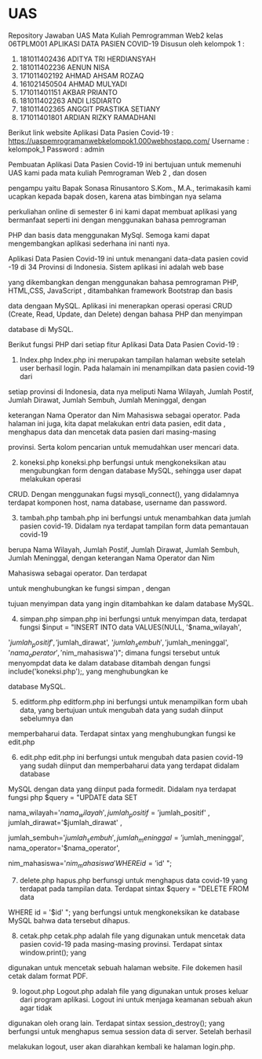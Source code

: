 # UAS
Repository Jawaban UAS Mata Kuliah Pemrogramman Web2 kelas 06TPLM001
APLIKASI DATA PASIEN COVID-19
Disusun oleh kelompok 1 :
1.	181011402436	ADITYA TRI HERDIANSYAH
2.	181011402236	AENUN NISA
3.	171011402192	AHMAD AHSAM ROZAQ
4.	161021450504	AHMAD MULYADI
5.	171011401151	AKBAR PRIANTO
6.	181011402263	ANDI LISDIARTO
7.	181011402365	ANGGIT PRASTIKA SETIANY
8.	171011401801	ARDIAN RIZKY RAMADHANI

Berikut link website Aplikasi Data Pasien Covid-19 : https://uaspemrogramanwebkelompok1.000webhostapp.com/
Username : 	kelompok_1
Password	:	admin

Pembuatan Aplikasi Data Pasien Covid-19 ini bertujuan untuk memenuhi UAS kami pada mata kuliah Pemrograman Web 2 , dan dosen 

pengampu yaitu Bapak Sonasa Rinusantoro S.Kom., M.A., terimakasih kami ucapkan kepada bapak dosen, karena atas bimbingan nya selama 

perkuliahan online di semester 6 ini kami dapat membuat aplikasi yang bermanfaat seperti ini dengan menggunakan bahasa pemrograman 

PHP dan basis data menggunakan MySql. Semoga kami dapat mengembangkan aplikasi sederhana ini nanti nya.

Aplikasi Data Pasien Covid-19 ini untuk menangani data-data pasien covid -19 di 34 Provinsi di Indonesia. Sistem aplikasi ini adalah web base 

yang dikembangkan dengan menggunakan bahasa pemrograman PHP, HTML,CSS, JavaScript , ditambahkan framework Bootstrap dan basis 

data dengaan MySQL. Aplikasi ini menerapkan operasi operasi CRUD (Create, Read, Update, dan Delete) dengan bahasa PHP dan menyimpan 

database di MySQL.

Berikut fungsi PHP dari setiap fitur Aplikasi Data Data Pasien Covid-19 :

1.	Index.php
Index.php ini merupakan tampilan halaman website setelah user berhasil login. Pada halamain ini menampilkan data pasien covid-19 dari 

setiap provinsi di Indonesia, data nya meliputi Nama Wilayah, Jumlah Postif, Jumlah  Dirawat, Jumlah Sembuh, Jumlah Meninggal, dengan 

keterangan Nama Operator dan Nim Mahasiswa sebagai operator.
Pada halaman ini juga, kita dapat melakukan entri data pasien, edit data , menghapus data dan mencetak data pasien dari masing-masing 

provinsi. Serta kolom pencarian untuk memudahkan user mencari data.

2.	koneksi.php
koneksi.php berfungsi untuk mengkoneksikan atau mengubungkan form dengan database MySQL, sehingga user dapat melakukan operasi 

CRUD. Dengan menggunakan fugsi mysqli_connect(), yang didalamnya terdapat komponen host, nama database, username dan password.

3.	tambah.php
tambah.php ini berfungsi untuk menambahkan data jumlah pasien covid-19. Didalam nya terdapat tampilan form data pemantauan covid-19 

berupa Nama Wilayah, Jumlah Postif, Jumlah  Dirawat, Jumlah Sembuh, Jumlah Meninggal, dengan keterangan Nama Operator dan Nim 

Mahasiswa sebagai operator. Dan terdapat  <form method="post" action="simpan.php" > untuk menghubungkan ke fungsi simpan , dengan 

tujuan menyimpan data yang ingin ditambahkan ke dalam database MySQL.
 
4.	simpan.php
simpan.php ini berfungsi untuk menyimpan data, terdapat fungsi $input = "INSERT INTO data VALUES(NULL, '$nama_wilayah', 

'$jumlah_positif', '$jumlah_dirawat', '$jumlah_sembuh', '$jumlah_meninggal', '$nama_operator', '$nim_mahasiswa')";
dimana fungsi tersebut untuk menyompdat data ke dalam database ditambah dengan fungsi  include('koneksi.php');, yang menghubungkan ke 

database MySQL.

5.	editform.php
editform.php ini berfungsi untuk menampilkan form ubah data, yang bertujuan untuk mengubah data yang sudah diinput  sebelumnya dan 

memperbaharui data. Terdapat sintax <form method="get" action="edit.php"> yang menghubungkan fungsi ke edit.php

6.	edit.php
edit.php ini berfungsi untuk mengubah data pasien covid-19 yang sudah diinput dan memperbaharui data yang terdapat didalam database 

MySQL dengan data yang diinput pada formedit. Didalam nya terdapat fungsi php $query = "UPDATE data SET 

nama_wilayah='$nama_wilayah' , jumlah_positif='$jumlah_positif' , jumlah_dirawat='$jumlah_dirawat' , 

jumlah_sembuh='$jumlah_sembuh', jumlah_meninggal='$jumlah_meninggal', nama_operator='$nama_operator', 

nim_mahasiswa='$nim_mahasiswa' WHERE id='$id' ";

7.	delete.php
hapus.php berfunsgi untuk menghapus data covid-19 yang terdapat pada tampilan data. Terdapat sintax $query = "DELETE FROM data 

WHERE id = '$id' "; yang berfungsi untuk mengkoneksikan ke database MySQL bahwa data tersebut dihapus.

8.	cetak.php
cetak.php adalah file yang digunakan untuk mencetak data pasien covid-19 pada masing-masing provinsi. Terdapat sintax window.print(); yang 

digunakan untuk mencetak sebuah halaman website. File dokemen hasil cetak dalam format PDF.

9.	logout.php
Logout.php adalah file yang digunakan untuk proses keluar dari program aplikasi. Logout ini untuk menjaga keamanan sebuah akun agar tidak 

digunakan oleh orang lain. Terdapat sintax session_destroy(); yang berfungsi untuk  menghapus semua session data di server. Setelah berhasil 

melakukan logout, user akan diarahkan kembali ke halaman login.php.


